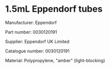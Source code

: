 # 1.5mL Eppendorf tubes

Manufacturer: Eppendorf

Part number: 0030120191

Supplier: Eppendorf UK Limited

Catalogue number: 0030120191

Material: Polypropylene, "amber" (light-blocking)